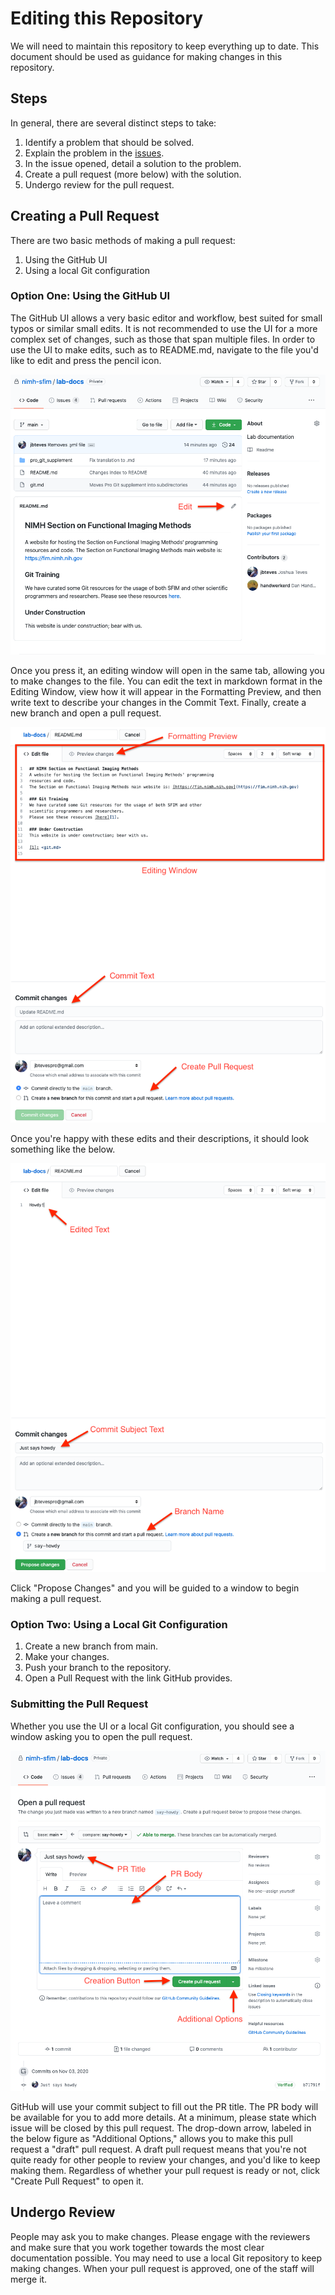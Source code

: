 # Editing this Repository

We will need to maintain this repository to keep everything up to date.
This document should be used as guidance for making changes in this
repository.

## Steps
In general, there are several distinct steps to take:
1. Identify a problem that should be solved.
1. Explain the problem in the [issues][1].
1. In the issue opened, detail a solution to the problem.
1. Create a pull request (more below) with the solution.
1. Undergo review for the pull request.

## Creating a Pull Request
There are two basic methods of making a pull request:
1. Using the GitHub UI
1. Using a local Git configuration

### Option One: Using the GitHub UI
The GitHub UI allows a very basic editor and workflow, best suited for small
typos or similar small edits.
It is not recommended to use the UI for a more complex set of changes,
such as those that span multiple files.
In order to use the UI to make edits, such as to README.md, navigate to the
file you'd like to edit and press the pencil icon.

![The Edit Button](/static/github_ui/edit_button.png)

Once you press it, an editing window will open in the same tab, allowing you
to make changes to the file.
You can edit the text in markdown format in the Editing Window, view how
it will appear in the Formatting Preview, and then write text to describe 
your changes in the Commit Text.
Finally, create a new branch and open a pull request.

![Editing](/static/github_ui/editing_window.png)

Once you're happy with these edits and their descriptions, it should look
something like the below.

![Finished Edits](/static/github_ui/edit_complete.png)

Click "Propose Changes" and you will be guided to a window to begin making a
pull request.

### Option Two: Using a Local Git Configuration
1. Create a new branch from main.
1. Make your changes.
1. Push your branch to the repository.
1. Open a Pull Request with the link GitHub provides.

### Submitting the Pull Request
Whether you use the UI or a local Git configuration, you should see a window
asking you to open the pull request.

![Opening a Pull Request](/static/github_ui/open_pr.png)

GitHub will use your commit subject to fill out the PR title.
The PR body will be available for you to add more details.
At a minimum, please state which issue will be closed by this pull request.
The drop-down arrow, labeled in the below figure as "Additional Options,"
allows you to make this pull request a "draft" pull request.
A draft pull request means that you're not quite ready for other people to
review your changes, and you'd like to keep making them.
Regardless of whether your pull request is ready or not, click "Create Pull
Request" to open it.

## Undergo Review
People may ask you to make changes.
Please engage with the reviewers and make sure that you work together
towards the most clear documentation possible.
You may need to use a local Git repository to keep making changes.
When your pull request is approved, one of the staff will merge it.

[1]: <https://github.com/nimh-sfim/lab-docs/issues> "Issues"
